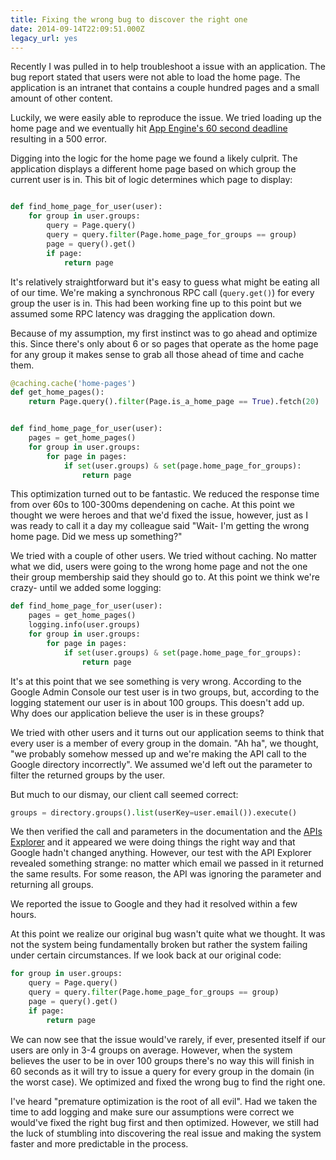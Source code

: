 ```yaml
---
title: Fixing the wrong bug to discover the right one
date: 2014-09-14T22:09:51.000Z
legacy_url: yes
---
```


Recently I was pulled in to help troubleshoot a issue with an application. The bug report stated that users were not able to load the home page. The application is an intranet that contains a couple hundred pages and a small amount of other content.

Luckily, we were easily able to reproduce the issue. We tried loading up the home page and we eventually hit [App Engine's 60 second deadline](https://developers.google.com/appengine/articles/deadlineexceedederrors) resulting in a 500 error.

Digging into the logic for the home page we found a likely culprit. The application displays a different home page based on which group the current user is in. This bit of logic determines which page to display:

```python

def find_home_page_for_user(user):
    for group in user.groups:
        query = Page.query()
        query = query.filter(Page.home_page_for_groups == group)
        page = query().get()
        if page:
            return page
```

It's relatively straightforward but it's easy to guess what might be eating all of our time. We're making a synchronous RPC call (``query.get()``) for every group the user is in. This had been working fine up to this point but we assumed some RPC latency was dragging the application down.

Because of my assumption, my first instinct was to go ahead and optimize this. Since there's only about 6 or so pages that operate as the home page for any group it makes sense to grab all those ahead of time and cache them.

```python
@caching.cache('home-pages')
def get_home_pages():
    return Page.query().filter(Page.is_a_home_page == True).fetch(20)


def find_home_page_for_user(user):
    pages = get_home_pages()
    for group in user.groups:
        for page in pages:
            if set(user.groups) & set(page.home_page_for_groups):
                return page
```

This optimization turned out to be fantastic. We reduced the response time from over 60s to 100-300ms dependening on cache. At this point we thought we were heroes and that we'd fixed the issue, however, just as I was ready to call it a day my colleague said "Wait- I'm getting the wrong home page. Did we mess up something?"

We tried with a couple of other users. We tried without caching. No matter what we did, users were going to the wrong home page and not the one their group membership said they should go to. At this point we think we're crazy- until we added some logging:

```python
def find_home_page_for_user(user):
    pages = get_home_pages()
    logging.info(user.groups)
    for group in user.groups:
        for page in pages:
            if set(user.groups) & set(page.home_page_for_groups):
                return page
```

It's at this point that we see something is very wrong. According to the Google Admin Console our test user is in two groups, but, according to the logging statement our user is in about 100 groups. This doesn't add up. Why does our application believe the user is in these groups?

We tried with other users and it turns out our application seems to think that every user is a member of every group in the domain. "Ah ha", we thought, "we probably somehow messed up and we're making the API call to the Google directory incorrectly". We assumed we'd left out the parameter to filter the returned groups by the user.

But much to our dismay, our client call seemed correct:

```python
groups = directory.groups().list(userKey=user.email()).execute()
```

We then verified the call and parameters in the documentation and the [APIs Explorer](https://developers.google.com/apis-explorer/#p/) and it appeared we were doing things the right way and that Google hadn't changed anything. However, our test with the API Explorer revealed something strange: no matter which email we passed in it returned the same results. For some reason, the API was ignoring the parameter and returning all groups.

We reported the issue to Google and they had it resolved within a few hours.

At this point we realize our original bug wasn't quite what we thought. It was not the system being fundamentally broken but rather the system failing under certain circumstances. If we look back at our original code:

```python
for group in user.groups:
    query = Page.query()
    query = query.filter(Page.home_page_for_groups == group)
    page = query().get()
    if page:
        return page
```

We can now see that the issue would've rarely, if ever, presented itself if our users are only in 3-4 groups on average. However, when the system believes the user to be in over 100 groups there's no way this will finish in 60 seconds as it will try to issue a query for every group in the domain (in the worst case). We optimized and fixed the wrong bug to find the right one.

I've heard "premature optimization is the root of all evil". Had we taken the time to add logging and make sure our assumptions were correct we would've fixed the right bug first and then optimized. However, we still had the luck of stumbling into discovering the real issue and making the system faster and more predictable in the process.
